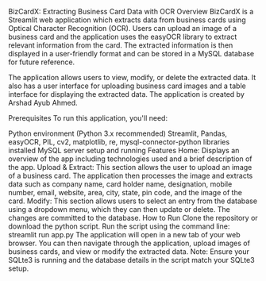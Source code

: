 BizCardX: Extracting Business Card Data with OCR Overview BizCardX is a Streamlit web application which extracts data from business cards using Optical Character Recognition (OCR). Users can upload an image of a business card and the application uses the easyOCR library to extract relevant information from the card. The extracted information is then displayed in a user-friendly format and can be stored in a MySQL database for future reference.

The application allows users to view, modify, or delete the extracted data. It also has a user interface for uploading business card images and a table interface for displaying the extracted data. The application is created by Arshad Ayub Ahmed.

Prerequisites To run this application, you'll need:

Python environment (Python 3.x recommended) Streamlit, Pandas, easyOCR, PIL, cv2, matplotlib, re, mysql-connector-python libraries installed MySQL server setup and running Features Home: Displays an overview of the app including technologies used and a brief description of the app. Upload & Extract: This section allows the user to upload an image of a business card. The application then processes the image and extracts data such as company name, card holder name, designation, mobile number, email, website, area, city, state, pin code, and the image of the card. Modify: This section allows users to select an entry from the database using a dropdown menu, which they can then update or delete. The changes are committed to the database. How to Run Clone the repository or download the python script. Run the script using the command line: streamlit run app.py The application will open in a new tab of your web browser. You can then navigate through the application, upload images of business cards, and view or modify the extracted data. Note: Ensure your SQLte3  is running and the database details in the script match your SQLte3 setup.
